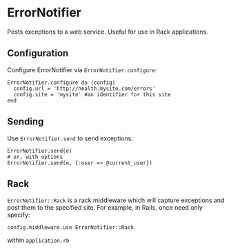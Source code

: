 # ErrorNotifier #
Posts exceptions to a web service. Useful for use in Rack applications.

## Configuration ##
Configure ErrorNotifier via `ErrorNotifier.configure`:

	ErrorNotifier.configure do |config|
	  config.url = 'http://health.mysite.com/errors'
	  config.site = 'mysite' #an identifier for this site
	end

## Sending ##
Use `ErrorNotifier.send` to send exceptions:

	ErrorNotifier.send(e)
	# or, with options
	ErrorNotifier.send(e, {:user => @current_user})

## Rack ##
`ErrorNotifier::Rack` is a rack middleware which will capture exceptions and post them to the specified site. For example, in Rails, once need only specify:

	config.middleware.use ErrorNotifier::Rack

within `application.rb`
